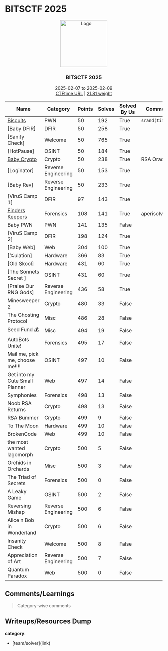 # BITSCTF 2025

<div align="center">
  <a href="https://ctftime.org/event/2607/">
      <img src="https://ctftime.org/media/events/BITSkrieg_logo.png" alt="Logo" width="150" height="150">
  </a>
  
  <h3 align="center">BITSCTF 2025</h3>
  
  <p align="center">
      2025-02-07 to 2025-02-09
      <br />
      <a href="https://ctftime.org/event/2607/">CTFtime URL</a>
      |
      <a href=''>21.81 weight</a>
  </p>
</div>

<div align='center'>

Name | Category | Points | Solves | Solved By Us | Comments
-----|----------|--------|--------|--------------|------------|
[Biscuits](./pwn/bisuits/) | PWN | 50 | 192 | True | `srand(time(0))`
[Baby DFIR] | DFIR | 50 | 258 | True | 
[Sanity Check] | Welcome | 50 | 765 | True | 
[HotPause] | OSINT | 50 | 184 | True | 
[Baby Crypto](./cry/baby_crypto/) | Crypto | 50 | 238 | True | RSA Oracle
[Loginator] | Reverse Engineering | 50 | 153 | True | 
[Baby Rev] | Reverse Engineering | 50 | 233 | True | 
[ViruS Camp 1] | DFIR | 97 | 143 | True | 
[Finders Keepers](./for/finders_keepers/) | Forensics | 108 | 141 | True | aperisolve ftw
Baby PWN | PWN | 141 | 135 | False | 
[ViruS Camp 2] | DFIR | 198 | 124 | True | 
[Baby Web] | Web | 304 | 100 | True | 
[%ulation] | Hardware | 366 | 83 | True | 
[Old Skool] | Hardware | 431 | 60 | True | 
[The Sonnets Secret ] | OSINT | 431 | 60 | True | 
[Praise Our RNG Gods] | Reverse Engineering | 436 | 58 | True | 
Minesweeper 2 | Crypto | 480 | 33 | False | 
The Ghosting Protocol | Misc | 486 | 28 | False | 
Seed Fund 💰 | Misc | 494 | 19 | False | 
AutoBots Unite! | Forensics | 495 | 17 | False | 
Mail me, pick me, choose me!!!! | OSINT | 497 | 10 | False | 
Get into my Cute Small Planner | Web | 497 | 14 | False | 
Symphonies | Forensics | 498 | 13 | False | 
Noob RSA Returns | Crypto | 498 | 13 | False | 
RSA Bummer | Crypto | 499 | 9 | False | 
To The Moon | Hardware | 499 | 10 | False | 
BrokenCode | Web | 499 | 10 | False | 
 the most wanted lagomorph | Crypto | 500 | 5 | False | 
Orchids in Orchards | Misc | 500 | 3 | False | 
The Triad of Secrets | Forensics | 500 | 0 | False | 
A Leaky Game | OSINT | 500 | 2 | False | 
Reversing Mishap | Reverse Engineering | 500 | 6 | False | 
Alice n Bob in Wonderland | Crypto | 500 | 6 | False | 
Insanity Check | Welcome | 500 | 8 | False | 
Appreciation of Art | Reverse Engineering | 500 | 7 | False | 
Quantum Paradox | Web | 500 | 0 | False | 


</div>


## Comments/Learnings

> Category-wise comments

## Writeups/Resources Dump

**category**:
- \[team/solver\]\(link\)
